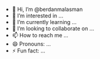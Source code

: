 - 👋 Hi, I’m @berdanmalasman
- 👀 I’m interested in ...
- 🌱 I’m currently learning ...
- 💞️ I’m looking to collaborate on ...
- 📫 How to reach me ...
- 😄 Pronouns: ...
- ⚡ Fun fact: ...

<!---
berdanmalasman/berdanmalasman is a ✨ special ✨ repository because its `README.md` (this file) appears on your GitHub profile.
You can click the Preview link to take a look at your changes.
--->
